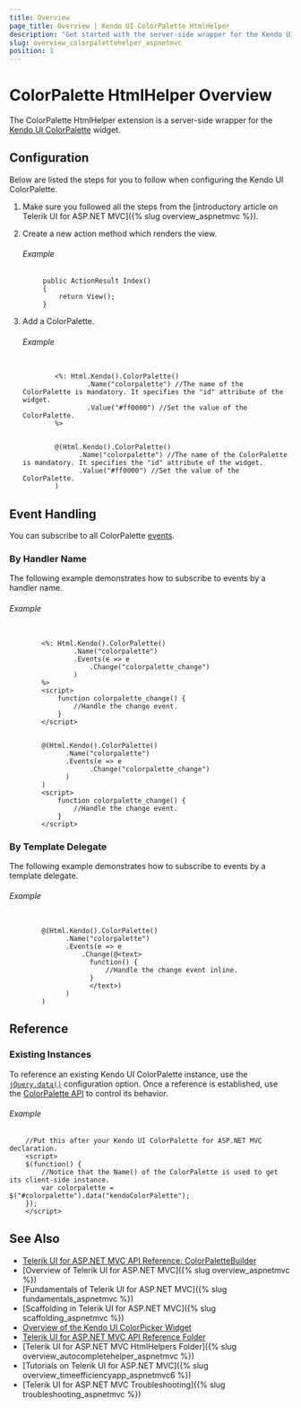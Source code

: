 ```yaml
---
title: Overview
page_title: Overview | Kendo UI ColorPalette HtmlHelper
description: "Get started with the server-side wrapper for the Kendo UI ColorPalette widget for ASP.NET MVC."
slug: overview_colorpalettehelper_aspnetmvc
position: 1
---
```


# ColorPalette HtmlHelper Overview

The ColorPalette HtmlHelper extension is a server-side wrapper for the [Kendo UI ColorPalette](http://docs.telerik.com/kendo-ui/api/javascript/ui/colorpalette) widget.

## Configuration

Below are listed the steps for you to follow when configuring the Kendo UI ColorPalette.

1. Make sure you followed all the steps from the [introductory article on Telerik UI for ASP.NET MVC]({% slug overview_aspnetmvc %}).

1. Create a new action method which renders the view.

    ###### Example

            public ActionResult Index()
            {
                return View();
            }

1. Add a ColorPalette.

    ###### Example

    ```tab-ASPX

            <%: Html.Kendo().ColorPalette()
                    .Name("colorpalette") //The name of the ColorPalette is mandatory. It specifies the "id" attribute of the widget.
                    .Value("#ff0000") //Set the value of the ColorPalette.
            %>
    ```
    ```tab-Razor

            @(Html.Kendo().ColorPalette()
                  .Name("colorpalette") //The name of the ColorPalette is mandatory. It specifies the "id" attribute of the widget.
                  .Value("#ff0000") //Set the value of the ColorPalette.
            )
    ```

## Event Handling

You can subscribe to all ColorPalette [events](http://docs.telerik.com/kendo-ui/api/javascript/ui/colorpalette#events).

### By Handler Name

The following example demonstrates how to subscribe to events by a handler name.

###### Example

```tab-ASPX

        <%: Html.Kendo().ColorPalette()
                .Name("colorpalette")
                .Events(e => e
                    .Change("colorpalette_change")
                )
        %>
        <script>
            function colorpalette_change() {
                //Handle the change event.
            }
        </script>
```
```tab-Razor

        @(Html.Kendo().ColorPalette()
              .Name("colorpalette")
              .Events(e => e
                    .Change("colorpalette_change")
              )
        )
        <script>
            function colorpalette_change() {
                //Handle the change event.
            }
        </script>
```

### By Template Delegate

The following example demonstrates how to subscribe to events by a template delegate.

###### Example

```tab-Razor

        @(Html.Kendo().ColorPalette()
              .Name("colorpalette")
              .Events(e => e
                  .Change(@<text>
                    function() {
                        //Handle the change event inline.
                    }
                    </text>)
              )
        )
```

## Reference

### Existing Instances

To reference an existing Kendo UI ColorPalette instance, use the [`jQuery.data()`](http://api.jquery.com/jQuery.data/) configuration option. Once a reference is established, use the [ColorPalette API](http://docs.telerik.com/kendo-ui/api/javascript/ui/colorpalette#methods) to control its behavior.

###### Example

        //Put this after your Kendo UI ColorPalette for ASP.NET MVC declaration.
        <script>
        $(function() {
            //Notice that the Name() of the ColorPalette is used to get its client-side instance.
            var colorpalette = $("#colorpalette").data("kendoColorPalette");
        });
        </script>

## See Also

* [Telerik UI for ASP.NET MVC API Reference: ColorPaletteBuilder](http://docs.telerik.com/aspnet-mvc/api/Kendo.Mvc.UI.Fluent/ColorPaletteBuilder)
* [Overview of Telerik UI for ASP.NET MVC]({% slug overview_aspnetmvc %})
* [Fundamentals of Telerik UI for ASP.NET MVC]({% slug fundamentals_aspnetmvc %})
* [Scaffolding in Telerik UI for ASP.NET MVC]({% slug scaffolding_aspnetmvc %})
* [Overview of the Kendo UI ColorPicker Widget](http://docs.telerik.com/kendo-ui/controls/editors/colorpicker/overview)
* [Telerik UI for ASP.NET MVC API Reference Folder](http://docs.telerik.com/kendo-ui/api/Kendo.Mvc/AggregateFunction)
* [Telerik UI for ASP.NET MVC HtmlHelpers Folder]({% slug overview_autocompletehelper_aspnetmvc %})
* [Tutorials on Telerik UI for ASP.NET MVC]({% slug overview_timeefficiencyapp_aspnetmvc6 %})
* [Telerik UI for ASP.NET MVC Troubleshooting]({% slug troubleshooting_aspnetmvc %})
